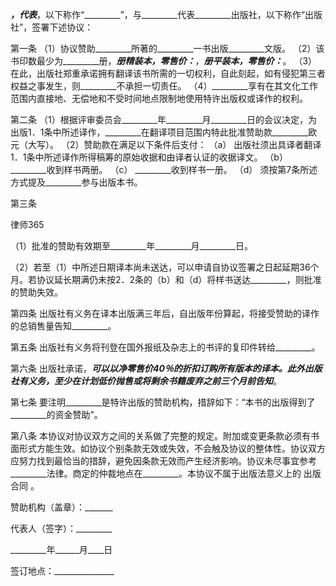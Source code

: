 
 


_________，代表_________，以下称作“_________”，与_________代表_________出版社，以下称作“出版社”，签署下述协议：


第一条 
（1）协议赞助_________所著的_________一书出版_________文版。
（2）该书印数最少为_________册，_________册精装本，零售价：_________，_________册平装本，零售价：_________。
（3）在此，出版社郑重承诺拥有翻译该书所需的一切权利，自此刻起，如有侵犯第三者权益之事发生，则_________不承担一切责任。
（4）_________享有在其文化工作范围内直接地、无偿地和不受时间地点限制地使用特许出版权或译作的权利。


第二条 
（1）根据评审委员会_________年_________月_________日的会议决定，为出版1．1条中所述译作，_________在翻译项目范围内特此批准赞助款_________欧元（大写）。
（2）赞助款在满足以下条件后支付：
（a） 出版社须出具译者翻译1．1条中所述译作所得稿筹的原始收据和由译者认证的收据译文。
（b） _________收到样书两册。
（c） _________收到样书一册。
（d） 须按第7条所述方式提及_________参与出版本书。 


第三条 




 
律师365






（1）批准的赞助有效期至_________年_________月_________日。

（2）若至（1）中所述日期译本尚未送达，可以申请自协议签署之日起延期36个月。若协议延长期满仍未按2．2条的（b）和（d）将样书送达_________，则批准的赞助失效。




第四条 出版社有义务在译本出版满三年后，自出版年份算起，将接受赞助的译作的总销售量告知_________。


第五条 出版社有义务将刊登在国外报纸及杂志上的书评的复印件转给_________。


第六条 出版社承诺，_________可以以净零售价40％的折扣订购所有版本的译本。此外出版社有义务，至少在计划低价抛售或将剩余书籍废弃之前三个月前告知_________。


第七条 要注明_________是特许出版的赞助机构，措辞如下：“本书的出版得到了_________的资金赞助”。


第八条 本协议对协议双方之间的关系做了完整的规定。附加或变更条款必须有书面形式方能生效。如协议个别条款无效或失效，不会触及协议的整体性。协议双方应努力找到最恰当的措辞，避免因条款无效而产生经济影响。协议未尽事宜参考_________法律。商定的仲裁地点在_________。本协议不属于出版法意义上的
出版合同
。


 



 赞助机构（盖章）：_______
 
代表人（签字）：_________
 
_________年______月____日
 
签订地点：_______________
 

 
 

 
 
 
  
 
  
 
   


   
 

   


   


   
 
 
  
 
 
 

